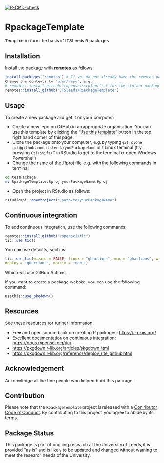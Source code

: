 
<!-- badges: start -->
  [![R-CMD-check](https://github.com/ITSLeeds/brokenPackage/workflows/R-CMD-check/badge.svg)](https://github.com/ITSLeeds/brokenPackage/actions)
  <!-- badges: end -->

# RpackageTemplate

Template to form the basis of ITSLeeds R packages

## Installation

Install the package with **remotes** as follows:

``` r
install.packages("remotes") # If you do not already have the remotes package
Change the contents to "user/repo", e.g:
# remotes::install_github("ropensci/stplanr") # for the stplanr package
remotes::install_github("ITSleeds/RpackageTemplate")
```

## Usage

To create a new package and get it on your computer:

  - Create a new repo on GitHub in an appropriate organisation. You can
    use this template by clicking the “[Use this
    template](https://github.com/ITSLeeds/RpackageTemplate/generate)”
    button in the top right hand corner of this page.
  - Clone the package onto your computer, e.g. by typing `git clone
    git@github.com:itsleeds/youPackageName` in a Linux terminal (try
    pressing `Ctl+Shift+T` in RStudio to get to the terminal or open
    Windows Powershell)
  - Change the name of the .Rproj file, e.g. with the following commands
    in terminal

<!-- end list -->

``` bash
cd testPackage
mv RpackageTemplate.Rproj yourPackageName.Rproj
```

  - Open the project in RStudio as follows:

<!-- end list -->

``` r
rstudioapi::openProject("/path/to/yourPackageName")
```

## Continuous integration

To add continuous integration, use the following commands:

``` r
remotes::install_github("ropensci/tic")
tic::use_tic()
```

You can use defaults, such as:

``` r
tic::use_tic(wizard = FALSE, linux = "ghactions", mac = "ghactions", windows = "ghactions",
deploy = "ghactions", matrix = "none")
```

Which will use GitHub Actions.

If you want to create a package website, you can use the following
command:

``` r
usethis::use_pkgdown()
```

## Resources

See these resources for further information:

  - Free and open source book on creating R packages:
    <https://r-pkgs.org/>
  - Excellent documentation on continuous integration:
    <https://docs.ropensci.org/tic/>
  - <https://pkgdown.r-lib.org/articles/pkgdown.html>
  - <https://pkgdown.r-lib.org/reference/deploy_site_github.html>

## Acknowledgement

Acknowledge all the fine people who helped build this package.

## Contribution

Please note that the `RpackageTemplate` project is released with a
[Contributor Code of Conduct](CODE_OF_CONDUCT.md). By contributing to
this project, you agree to abide by its terms.

## Package Status

This package is part of ongoing research at the University of Leeds, it
is provided “as is” and is likely to be updated and changed without
warning to meet the research needs of the University.
